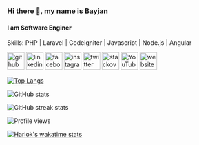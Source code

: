 ### Hi there 👋, my name is Bayjan
#### I am Software Enginer

Skills: PHP | Laravel | Codeigniter | Javascript | Node.js | Angular

[<img src='https://cdn.jsdelivr.net/npm/simple-icons@3.0.1/icons/github.svg' alt='github' height='40'>](https://github.com/bbeycanov)  [<img src='https://cdn.jsdelivr.net/npm/simple-icons@3.0.1/icons/linkedin.svg' alt='linkedin' height='40'>](https://www.linkedin.com/in/beycanbeycanov/)  [<img src='https://cdn.jsdelivr.net/npm/simple-icons@3.0.1/icons/facebook.svg' alt='facebook' height='40'>](https://www.facebook.com/beycanbeycanov)  [<img src='https://cdn.jsdelivr.net/npm/simple-icons@3.0.1/icons/instagram.svg' alt='instagram' height='40'>](https://www.instagram.com/beycanbeycanov/)  [<img src='https://cdn.jsdelivr.net/npm/simple-icons@3.0.1/icons/twitter.svg' alt='twitter' height='40'>](https://twitter.com/beycanbeycanov)  [<img src='https://cdn.jsdelivr.net/npm/simple-icons@3.0.1/icons/stackoverflow.svg' alt='stackoverflow' height='40'>](https://stackoverflow.com/users/beycanbeycanov)  [<img src='https://cdn.jsdelivr.net/npm/simple-icons@3.0.1/icons/youtube.svg' alt='YouTube' height='40'>](https://www.youtube.com/channel/beycanbeycanov)  [<img src='https://cdn.jsdelivr.net/npm/simple-icons@3.0.1/icons/icloud.svg' alt='website' height='40'>](beycanbeycanov.com)  

[![Top Langs](https://github-readme-stats.vercel.app/api/top-langs/?username=bbeycanov)](https://github.com/anuraghazra/github-readme-stats)

![GitHub stats](https://github-readme-stats.vercel.app/api?username=bbeycanov&show_icons=true&count_private=true)  

![GitHub streak stats](https://streak-stats.demolab.com/?user=bbeycanov)  

![Profile views](https://gpvc.arturio.dev/bbeycanov) 

[![Harlok's wakatime stats](https://github-readme-stats.vercel.app/api/wakatime?username=Harlok)](https://github.com/anuraghazra/github-readme-stats)

